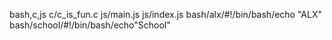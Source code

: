 bash,c,js
c/c_is_fun.c
js/main.js
js/index.js
bash/alx/#!/bin/bash/echo "ALX"
bash/school/#!/bin/bash/echo"School"
